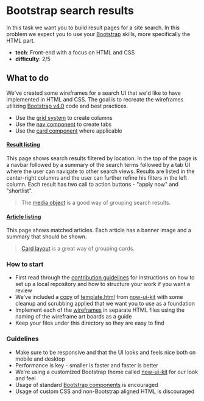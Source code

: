 # Bootstrap search results

In this task we want you to build result pages for a site search. In this problem we expect you to use your [Bootstrap](https://getbootstrap.com/) skills, more specifically the HTML part.

- **tech**: Front-end with a focus on HTML and CSS
- **difficulty**: 2/5

## What to do

We've created some wireframes for a search UI that we'd like to have implemented in HTML and CSS. The goal is to recreate the wireframes utilizing [Bootstrap v4.0](https://getbootstrap.com/docs/4.0) code and best practices.

- Use the [grid system](https://getbootstrap.com/docs/4.0/layout/grid/) to create columns
- Use the [nav component](https://getbootstrap.com/docs/4.0/components/navs/) to create tabs
- Use the [card component](https://getbootstrap.com/docs/4.0/components/card/) where applicable

#### [Result listing](wireframes#artboard0)

This page shows search results filtered by location. In the top of the page is a navbar followed by a summary of the search terms followed by a tab UI where the user can navigate to other search views. Results are listed in the center-right columns and the user can further refine his filters in the left column. Each result has two call to action buttons - "apply now" and "shortlist".

> The [media object](https://getbootstrap.com/docs/4.0/layout/media-object/) is a good way of grouping search results.

#### [Article listing](wireframes#artboard1)

This page shows matched articles. Each article has a banner image and a summary that should be shown.

> [Card layout](https://getbootstrap.com/docs/4.0/components/card/#card-layout) is a great way of grouping cards.

### How to start

- First read through the [contribution guidelines](../CONTRIBUTING.md) for instructions on how to set up a local repository and how to structure your work if you want a review
- We've included a [copy](template.html) of [template.html](https://github.com/creativetimofficial/now-ui-kit/blob/master/documentation/template.html) from [now-ui-kit](http://demos.creative-tim.com/now-ui-kit/index.html) with some cleanup and scrubbing applied that we want you to use as a foundation
- Implement each of the [wireframes](wireframes) in separate HTML files using the naming of the wireframe art boards as a guide
- Keep your files under this directory so they are easy to find

### Guidelines

- Make sure to be responsive and that the UI looks and feels nice both on mobile and desktop
- Performance is key - smaller is faster and faster is better
- We're using a customized Bootstrap theme called [now-ui-kit](http://demos.creative-tim.com/now-ui-kit/index.html) for our look and feel
- Usage of standard [Bootstrap components](https://getbootstrap.com/docs/4.0/components/alerts/https://getbootstrap.com/docs/4.0/components) is encouraged
- Usage of custom CSS and non-Bootstrap aligned HTML is discouraged